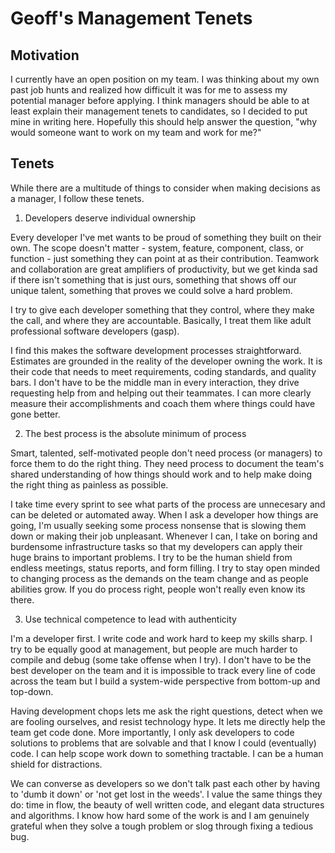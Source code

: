 # Geoff's Management Tenets

## Motivation
I currently have an open position on my team.  I was thinking about my own past job hunts and realized how difficult it was for me to assess my potential manager before applying.  I think managers should be able to at least explain their management tenets to candidates, so I decided to put mine in writing here.  Hopefully this should help answer the question, "why would someone want to work on my team and work for me?"

## Tenets
While there are a multitude of things to consider when making decisions as a manager, I follow these tenets.

1. Developers deserve individual ownership

Every developer I've met wants to be  proud of something they built on their own. The scope doesn't matter - system, feature, component, class, or function - just something they can point at as their contribution. Teamwork and collaboration are great amplifiers of productivity, but we get kinda sad if there isn't something that is just ours, something that shows off our unique talent, something that proves we could solve a hard problem.  

I try to give each developer something that they control, where they make the call, and where they are accountable.  Basically, I treat them like adult professional software developers (gasp).

I find this makes the software development processes straightforward.  Estimates are grounded in the reality of the developer owning the work.  It is their code that needs to meet requirements, coding standards, and quality bars. I don't have to be the middle man in every interaction, they drive requesting help from and helping out their teammates.  I can more clearly measure their accomplishments and coach them where things could have gone better.

2. The best process is the absolute minimum of process

Smart, talented, self-motivated people don't need process (or managers) to force them to do the right thing.  They need process to document the team's shared understanding of how things should work and to help make doing the right thing as painless as possible.  

I take time every sprint to see what parts of the process are unnecesary and can be deleted or automated away. When I ask a developer how things are going, I'm usually seeking some process nonsense that is slowing them down or making their job unpleasant.  Whenever I can, I take on boring and burdensome infrastructure tasks so that my developers can apply their huge brains to important problems. I try to be the human shield from endless meetings, status reports, and form filling. I try to stay open minded to changing process as the demands on the team change and as people abilities grow.  If you do process right, people won't really even know its there.

3. Use technical competence to lead with authenticity

I'm a developer first. I write code and work hard to keep my skills sharp.  I try to be equally good at management, but people are much harder to compile and debug (some take offense when I try).  I don't have to be the best developer on the team and it is impossible to track every line of code across the team but I build a system-wide perspective from bottom-up and top-down.

Having development chops lets me ask the right questions, detect when we are fooling ourselves, and resist technology hype.  It lets me directly help the team get code done.  More importantly, I only ask developers to code solutions to problems that are solvable and that I know I could (eventually) code.  I can help scope work down to something tractable. I can be a human shield for distractions.  

We can converse as developers so we don't talk past each other by having to 'dumb it down' or 'not get lost in the weeds'. I value the same things they do: time in flow, the beauty of well written code, and elegant data structures and algorithms. I know how hard some of the work is and I am genuinely grateful when they solve a tough problem or slog through fixing a tedious bug.




